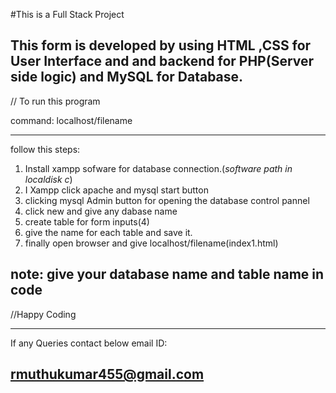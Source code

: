 #This is a Full Stack Project

This form is developed by using HTML ,CSS for User Interface and and backend for PHP(Server side logic) and MySQL for Database.
---------------------------------------
// To run this program

command: localhost/filename

---------------------------------------
follow this steps:

1. Install xampp sofware for database connection.(*software path in localdisk c*)
2. I Xampp click apache and mysql start button
3. clicking mysql Admin button for opening the database control pannel
4. click new and give any dabase name 
5. create table for form inputs(4)
6. give the name for each table and save it.
7. finally open browser and give localhost/filename(index1.html)

note: give your database name and table name in code
---------------------------------------
//Happy Coding

---------------------------------------

If any Queries contact below email ID:

rmuthukumar455@gmail.com
---------------------------------------
